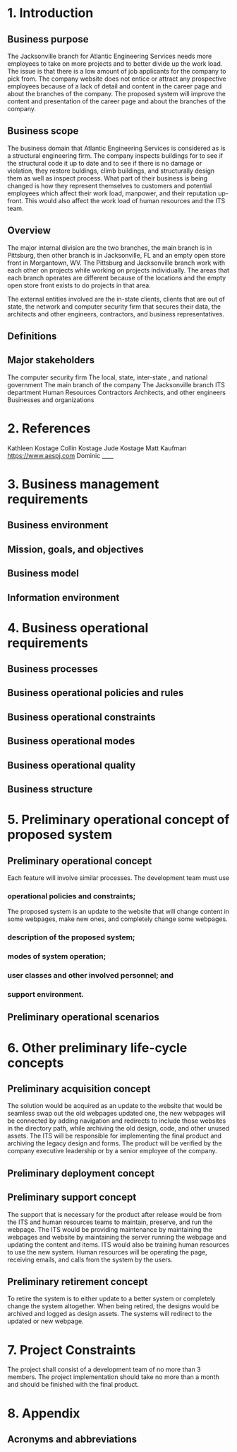 # 1. Introduction
## Business purpose
The Jacksonville branch for Atlantic Engineering Services needs more employees to take on more projects and to better divide up the work load. The issue is that there is a low amount of job applicants for the company to pick from. The company website does not entice or attract any prospective employees because of a lack of detail and content in the career page and about the branches of the company. The proposed system will improve the content and presentation of the career page and about the branches of the company.

## Business scope
The business domain that Atlantic Engineering Services is considered as is a structural engineering firm. The company inspects buildings for to see if the structural code it up to date and to see if there is no damage or violation, they restore buldings, climb buildings, and structurally design them as well as inspect process. What part of their business is being changed is how they represent themselves to customers and potential employees which affect their work load, manpower, and their reputation up-front. This would also affect the work load of human resources and the ITS team.

## Overview
The major internal division are the two branches, the main branch is in Pittsburg, then other branch is in Jacksonville, FL and an empty open store front in Morgantown, WV. The Pittsburg and Jacksonville branch work with each other on projects while working on projects individually. The areas that each branch operates are different because of the locations and the empty open store front exists to do projects in that area. 

The external entities involved are the in-state clients, clients that are out of state, the network and computer security firm that secures their data, the architects and other engineers, contractors, and business representatives.

## Definitions 

## Major stakeholders 
The computer security firm
The local, state, inter-state , and national government
The main branch of the company
The Jacksonville branch
ITS department
Human Resources
Contractors
Architects, and other engineers
Businesses and organizations


# 2. References
Kathleen Kostage
Collin Kostage
Jude Kostage
Matt Kaufman
https://www.aespj.com
Dominic ____


# 3. Business management requirements
## Business environment

## Mission, goals, and objectives

## Business model

## Information environment

# 4. Business operational requirements
## Business processes

## Business operational policies and rules

## Business operational constraints

## Business operational modes

## Business operational quality

## Business structure

# 5. Preliminary operational concept of proposed system

## Preliminary operational concept
Each feature will involve similar processes. The development team must use

### operational policies and constraints;
The proposed system is an update to the website that will change content in some webpages, make new ones, and completely change some webpages.  

### description of the proposed system;

### modes of system operation;

### user classes and other involved personnel; and

### support environment.

## Preliminary operational scenarios

# 6. Other preliminary life-cycle concepts

## Preliminary acquisition concept
The solution would be acquired as an update to the website that would be seamless swap out the old webpages updated one, the new webpages will be connected by adding navigation and redirects to include those websites in the directory path, while archiving the old design, code, and other unused assets. The ITS will be responsible for implementing the final product and archiving the legacy design and forms. The product will be verified by the company executive leadership or by a senior employee of the company. 

## Preliminary deployment concept

## Preliminary support concept
The support that is necessary for the product after release would be from the ITS and human resources teams to maintain, preserve, and run the webpage. The ITS would be providing maintenance by maintaining the webpages and website by maintaining the server running the webpage and updating the content and items. ITS would also be training human resources to use the new system. Human resources will be operating the page, receiving emails, and calls from the system by the users. 

## Preliminary retirement concept
To retire the system is to either update to a better system or completely change the system altogether. When being retired, the designs would be archived and logged as design assets. The systems will redirect to the updated or new webpage.


# 7. Project Constraints
The project shall consist of a development team of no more than 3 members. The project implementation should take no more than a month and should be finished with the final product. 

# 8. Appendix

## Acronyms and abbreviations

